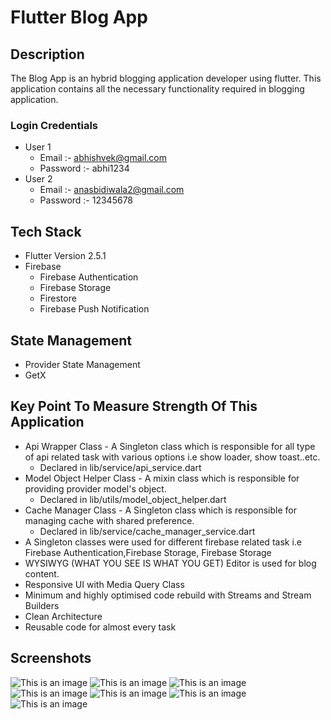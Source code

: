 # Flutter Blog App
## Description
The Blog App is an hybrid blogging application developer using flutter. This application contains all the necessary functionality required in blogging application.
### Login Credentials
- User 1
  - Email :- abhishvek@gmail.com
  - Password :- abhi1234
- User 2
  - Email :- anasbidiwala2@gmail.com
  - Password :- 12345678

## Tech Stack
- Flutter Version 2.5.1
- Firebase
  - Firebase Authentication
  - Firebase Storage
  - Firestore
  - Firebase Push Notification

## State Management
- Provider State Management
- GetX

## Key Point To Measure Strength Of This Application
- Api Wrapper Class - A Singleton class which is responsible for all type of api related task with various options i.e show loader, show toast..etc.
  - Declared in lib/service/api_service.dart
- Model Object Helper Class - A mixin class which is responsible for providing provider model's object.
  - Declared in lib/utils/model_object_helper.dart
- Cache Manager Class - A Singleton class which is responsible for managing cache with shared preference.
  - Declared in lib/service/cache_manager_service.dart
- A Singleton classes were used for different firebase related task i.e Firebase Authentication,Firebase Storage, Firebase Storage
- WYSIWYG (WHAT YOU SEE IS WHAT YOU GET) Editor is used for blog content.
- Responsive UI with Media Query Class
- Minimum and highly optimised code rebuild with Streams and Stream Builders
- Clean Architecture
- Reusable code for almost every task

## Screenshots

![This is an image](https://github.com/anasbidiwala/fluttertheblogapp/blob/main/ss1.jpg)
![This is an image](https://github.com/anasbidiwala/fluttertheblogapp/blob/main/ss2.jpg)
![This is an image](https://github.com/anasbidiwala/fluttertheblogapp/blob/main/ss3.jpg)
![This is an image](https://github.com/anasbidiwala/fluttertheblogapp/blob/main/ss4.jpg)
![This is an image](https://github.com/anasbidiwala/fluttertheblogapp/blob/main/ss5.jpg)
![This is an image](https://github.com/anasbidiwala/fluttertheblogapp/blob/main/ss6.jpg)
![This is an image](https://github.com/anasbidiwala/fluttertheblogapp/blob/main/ss7.jpg)

